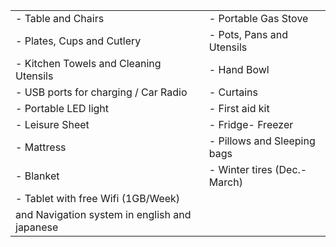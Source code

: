| | |
| --- | --- |
| - Table and Chairs | - Portable Gas Stove |
| - Plates, Cups and Cutlery | - Pots, Pans and Utensils |
| - Kitchen Towels and Cleaning Utensils | - Hand Bowl
| - USB ports for charging / Car Radio | - Curtains
| - Portable LED light | - First aid kit |
| - Leisure Sheet | - Fridge- Freezer
| - Mattress | - Pillows and Sleeping bags |
| - Blanket | - Winter tires (Dec.-March) |
| - Tablet with free Wifi (1GB/Week) | |
|and Navigation system in english and japanese